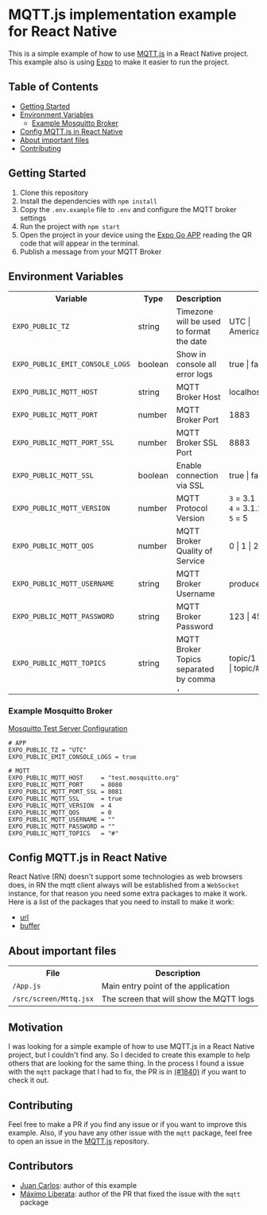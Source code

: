 # MQTT.js implementation example for React Native

This is a simple example of how to use [MQTT.js](https://github.com/mqttjs/MQTT.js) in a React Native project. This example also is using [Expo](https://expo.dev/) to make it easier to run the project.


## Table of Contents

- [Getting Started](#getting-started)
- [Environment Variables](#environment-variables)
  - [Example Mosquitto Broker](#example-mosquitto-broker)
- [Config MQTT.js in React Native](#config-mqtt.js-in-react-native)
- [About important files](#about-important-files)
- [Contributing](#contributing)


<a name="getting-started"></a>

## Getting Started

1. Clone this repository
2. Install the dependencies with `npm install`
3. Copy the `.env.example` file to `.env` and configure the MQTT broker settings
4. Run the project with `npm start`
5. Open the project in your device using the [Expo Go APP](https://play.google.com/store/apps/details?id=host.exp.exponent) reading the QR code that will appear in the terminal.
6. Publish a message from your MQTT Broker


<a name="environment-variables"></a>

## Environment Variables
<table>
    <tr>
        <th>Variable</th>
        <th>Type</th>
        <th>Description</th>
        <th>Example</th>
    </tr>
    <tr>
        <td><code>EXPO_PUBLIC_TZ</code></td>
        <td>string</td>
        <td>Timezone will be used to format the date</td>
        <td>UTC | America/Santo_Domingo</td>
    </tr>
    <tr>
        <td><code>EXPO_PUBLIC_EMIT_CONSOLE_LOGS</code></td>
        <td>boolean</td>
        <td>Show in console all error logs</td>
        <td>true | false</td>
    </tr>
    <tr>
        <td><code>EXPO_PUBLIC_MQTT_HOST</code></td>
        <td>string</td>
        <td>MQTT Broker Host</td>
        <td>localhost | domain.com</td>
    </tr>
    <tr>
        <td><code>EXPO_PUBLIC_MQTT_PORT</code></td>
        <td>number</td>
        <td>MQTT Broker Port</td>
        <td>1883</td>
    </tr>
    <tr>
        <td><code>EXPO_PUBLIC_MQTT_PORT_SSL</code></td>
        <td>number</td>
        <td>MQTT Broker SSL Port</td>
        <td>8883</td>
    </tr>
    <tr>
        <td><code>EXPO_PUBLIC_MQTT_SSL</code></td>
        <td>boolean</td>
        <td>Enable connection via SSL</td>
        <td>true | false</td>
    </tr>
    <tr>
        <td><code>EXPO_PUBLIC_MQTT_VERSION</code></td>
        <td>number</td>
        <td>MQTT Protocol Version</td>
        <td>
            <code>3</code> = 3.1
            </br>
            <code>4</code> = 3.1.1
            </br>
            <code>5</code> = 5
        </td>
    </tr>
    <tr>
        <td><code>EXPO_PUBLIC_MQTT_QOS</code></td>
        <td>number</td>
        <td>MQTT Broker Quality of Service</td>
        <td>0 | 1 | 2</td>
    </tr>
    <tr>
        <td><code>EXPO_PUBLIC_MQTT_USERNAME</code></td>
        <td>string</td>
        <td>MQTT Broker Username</td>
        <td>producer | consumer</td>
    </tr>
    <tr>
        <td><code>EXPO_PUBLIC_MQTT_PASSWORD</code></td>
        <td>string</td>
        <td>MQTT Broker Password</td>
        <td>123 | 456</td>
    </tr>
    <tr>
        <td><code>EXPO_PUBLIC_MQTT_TOPICS</code></td>
        <td>string</td>
        <td>MQTT Broker Topics separated by comma <code>,</code></td>
        <td>topic/1 | topic/1,topic/2 | topic/#</td>
    </tr>
</table>

### Example Mosquitto Broker

[Mosquitto Test Server Configuration](https://test.mosquitto.org/)

```
# APP
EXPO_PUBLIC_TZ = "UTC"
EXPO_PUBLIC_EMIT_CONSOLE_LOGS = true

# MQTT
EXPO_PUBLIC_MQTT_HOST     = "test.mosquitto.org"
EXPO_PUBLIC_MQTT_PORT     = 8080
EXPO_PUBLIC_MQTT_PORT_SSL = 8081
EXPO_PUBLIC_MQTT_SSL      = true
EXPO_PUBLIC_MQTT_VERSION  = 4
EXPO_PUBLIC_MQTT_QOS      = 0
EXPO_PUBLIC_MQTT_USERNAME = ""
EXPO_PUBLIC_MQTT_PASSWORD = ""
EXPO_PUBLIC_MQTT_TOPICS   = "#"
```


<a name="config-mqtt.js-in-react-native"></a>

## Config MQTT.js in React Native

React Native (RN) doesn't support some technologies as web browsers does, in RN the mqtt client always will be established from a `WebSocket` instance, for that reason you need some extra packages to make it work. Here is a list of the packages that you need to install to make it work:

- [url](https://www.npmjs.com/package/url)
- [buffer](https://www.npmjs.com/package/buffer)


<a name="about-important-files"></a>

## About important files
<table>
    <tr>
        <th>File</th>
        <th>Description</th>
    </tr>
    <tr>
        <td><code>/App.js</code></td>
        <td>Main entry point of the application</td>
    </tr>
    <tr>
        <td><code>/src/screen/Mttq.jsx</code></td>
        <td>The screen that will show the MQTT logs</td>
    </tr>
</table>


## Motivation

I was looking for a simple example of how to use MQTT.js in a React Native project, but I couldn't find any. So I decided to create this example to help others that are looking for the same thing. In the process I found a issue with the `mqtt` package that I had to fix, the PR is in [(#1840)](https://github.com/mqttjs/MQTT.js/pull/1840) if you want to check it out.


<a name="contributing"></a>

## Contributing

Feel free to make a PR if you find any issue or if you want to improve this example. Also, if you have any other issue with the `mqtt` package, feel free to open an issue in the [MQTT.js](https://github.com/mqttjs/MQTT.js) repository.


## Contributors

- [Juan Carlos](https://github.com/JuanCarlos008): author of this example
- [Máximo Liberata](https://github.com/MaximoLiberata): author of the PR that fixed the issue with the `mqtt` package